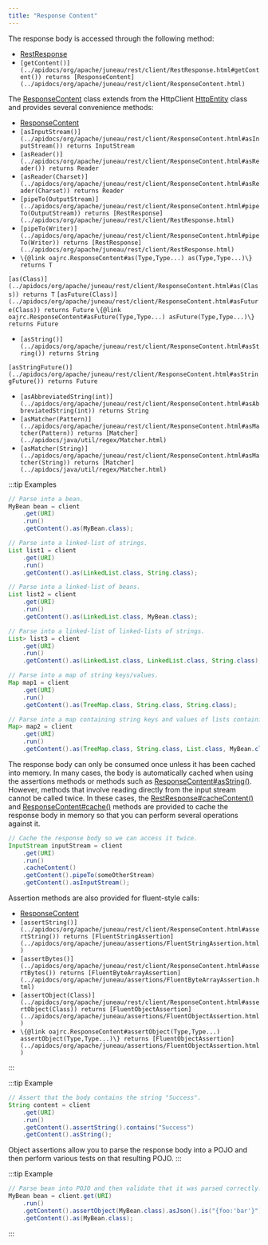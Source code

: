 ```yaml
---
title: "Response Content"
---
```


The response body is accessed through the following method:
- [RestResponse](../apidocs/org/apache/juneau/rest/client/RestResponse.html)
- `[getContent()](../apidocs/org/apache/juneau/rest/client/RestResponse.html#getContent()) returns [ResponseContent](../apidocs/org/apache/juneau/rest/client/ResponseContent.html)`

The [ResponseContent](../apidocs/org/apache/juneau/rest/client/ResponseContent.html) class extends from the HttpClient [HttpEntity](../apidocs/org/apache/http/HttpEntity.html) class and provides several convenience
methods:
- [ResponseContent](../apidocs/org/apache/juneau/rest/client/ResponseContent.html)
- `[asInputStream()](../apidocs/org/apache/juneau/rest/client/ResponseContent.html#asInputStream()) returns InputStream`
- `[asReader()](../apidocs/org/apache/juneau/rest/client/ResponseContent.html#asReader()) returns Reader`
- `[asReader(Charset)](../apidocs/org/apache/juneau/rest/client/ResponseContent.html#asReader(Charset)) returns Reader`
- `[pipeTo(OutputStream)](../apidocs/org/apache/juneau/rest/client/ResponseContent.html#pipeTo(OutputStream)) returns [RestResponse](../apidocs/org/apache/juneau/rest/client/RestResponse.html)`
- `[pipeTo(Writer)](../apidocs/org/apache/juneau/rest/client/ResponseContent.html#pipeTo(Writer)) returns [RestResponse](../apidocs/org/apache/juneau/rest/client/RestResponse.html)`
- `\{@link oajrc.ResponseContent#as(Type,Type...) as(Type,Type...)\} returns T`

`[as(Class)](../apidocs/org/apache/juneau/rest/client/ResponseContent.html#as(Class)) returns T`
`[asFuture(Class)](../apidocs/org/apache/juneau/rest/client/ResponseContent.html#asFuture(Class)) returns Future`
`\{@link oajrc.ResponseContent#asFuture(Type,Type...) asFuture(Type,Type...)\} returns Future`
- `[asString()](../apidocs/org/apache/juneau/rest/client/ResponseContent.html#asString()) returns String`

`[asStringFuture()](../apidocs/org/apache/juneau/rest/client/ResponseContent.html#asStringFuture()) returns Future`
- `[asAbbreviatedString(int)](../apidocs/org/apache/juneau/rest/client/ResponseContent.html#asAbbreviatedString(int)) returns String`
- `[asMatcher(Pattern)](../apidocs/org/apache/juneau/rest/client/ResponseContent.html#asMatcher(Pattern)) returns [Matcher](../apidocs/java/util/regex/Matcher.html)`
- `[asMatcher(String)](../apidocs/org/apache/juneau/rest/client/ResponseContent.html#asMatcher(String)) returns [Matcher](../apidocs/java/util/regex/Matcher.html)`

:::tip Examples


```java
// Parse into a bean.
MyBean bean = client
    .get(URI)
    .run()
    .getContent().as(MyBean.class);

// Parse into a linked-list of strings.
List list1 = client
    .get(URI)
    .run()
    .getContent().as(LinkedList.class, String.class);

// Parse into a linked-list of beans.
List list2 = client
    .get(URI)
    .run()
    .getContent().as(LinkedList.class, MyBean.class);

// Parse into a linked-list of linked-lists of strings.
List> list3 = client
    .get(URI)
    .run()
    .getContent().as(LinkedList.class, LinkedList.class, String.class);

// Parse into a map of string keys/values.
Map map1 = client
    .get(URI)
    .run()
    .getContent().as(TreeMap.class, String.class, String.class);

// Parse into a map containing string keys and values of lists containing beans.
Map> map2 = client
    .get(URI)
    .run()
    .getContent().as(TreeMap.class, String.class, List.class, MyBean.class);
```


The response body can only be consumed once unless it has been cached into memory.  In many cases, the body is
automatically cached when using the assertions methods or methods such as [ResponseContent#asString()](../apidocs/org/apache/juneau/rest/client/ResponseContent.html#asString()).
However, methods that involve reading directly from the input stream cannot be called twice.
In these cases, the [RestResponse#cacheContent()](../apidocs/org/apache/juneau/rest/client/RestResponse.html#cacheContent()) and [ResponseContent#cache()](../apidocs/org/apache/juneau/rest/client/ResponseContent.html#cache()) methods are provided
to cache the response body in memory so that you can perform several operations against it.

```java
// Cache the response body so we can access it twice.
InputStream inputStream = client
    .get(URI)
    .run()
    .cacheContent()
    .getContent().pipeTo(someOtherStream)
    .getContent().asInputStream();
```


Assertion methods are also provided for fluent-style calls:
- [ResponseContent](../apidocs/org/apache/juneau/rest/client/ResponseContent.html)
- `[assertString()](../apidocs/org/apache/juneau/rest/client/ResponseContent.html#assertString()) returns [FluentStringAssertion](../apidocs/org/apache/juneau/assertions/FluentStringAssertion.html)`
- `[assertBytes()](../apidocs/org/apache/juneau/rest/client/ResponseContent.html#assertBytes()) returns [FluentByteArrayAssertion](../apidocs/org/apache/juneau/assertions/FluentByteArrayAssertion.html)`
- `[assertObject(Class)](../apidocs/org/apache/juneau/rest/client/ResponseContent.html#assertObject(Class)) returns [FluentObjectAssertion](../apidocs/org/apache/juneau/assertions/FluentObjectAssertion.html)`
- `\{@link oajrc.ResponseContent#assertObject(Type,Type...) assertObject(Type,Type...)\} returns [FluentObjectAssertion](../apidocs/org/apache/juneau/assertions/FluentObjectAssertion.html)`

:::

:::tip Example


```java
// Assert that the body contains the string "Success".
String content = client
    .get(URI)
    .run()
    .getContent().assertString().contains("Success")
    .getContent().asString();
```


Object assertions allow you to parse the response body into a POJO and then perform various tests on that resulting
POJO.
:::

:::tip Example


```java
// Parse bean into POJO and then validate that it was parsed correctly.
MyBean bean = client.get(URI)
    .run()
    .getContent().assertObject(MyBean.class).asJson().is("{foo:'bar'}")
    .getContent().as(MyBean.class);

```

:::
